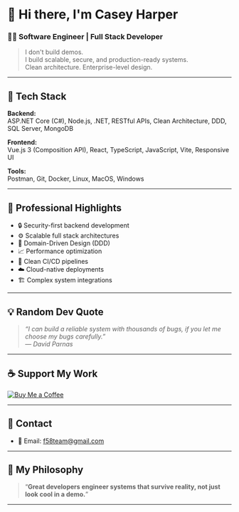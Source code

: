 # 👋 Hi there, I'm Casey Harper

### 🧑‍💻 Software Engineer | Full Stack Developer

> I don't build demos.  
> I build scalable, secure, and production-ready systems.  
> Clean architecture. Enterprise-level design.

---

## 🚀 Tech Stack

**Backend:**  
ASP.NET Core (C#), Node.js, .NET, RESTful APIs, Clean Architecture, DDD, SQL Server, MongoDB

**Frontend:**  
Vue.js 3 (Composition API), React, TypeScript, JavaScript, Vite, Responsive UI

**Tools:**  
Postman, Git, Docker, Linux, MacOS, Windows

---

## 🔧 Professional Highlights

- 🔒 Security-first backend development
- ⚙️ Scalable full stack architectures
- 🧠 Domain-Driven Design (DDD)
- 📈 Performance optimization
- 🔄 Clean CI/CD pipelines
- ☁️ Cloud-native deployments
- 🏗️ Complex system integrations

---

## 💡 Random Dev Quote

> *“I can build a reliable system with thousands of bugs, if you let me choose my bugs carefully.”*  
> — *David Parnas*

---

## ☕ Support My Work

[![Buy Me a Coffee](https://img.shields.io/badge/Buy%20me%20a%20coffee-yellow?style=for-the-badge&logo=buy-me-a-coffee&logoColor=black)](https://coff.ee/f58dev)

---

## 📩 Contact

- 📧 Email: [f58team@gmail.com](mailto:f58team@gmail.com)

---

## 🎯 My Philosophy

> “**Great developers engineer systems that survive reality, not just look cool in a demo.**”

---

